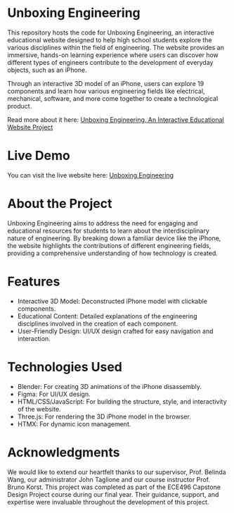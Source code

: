 # Unboxing Engineering
This repository hosts the code for Unboxing Engineering, an interactive educational website designed to help high school students explore the various disciplines within the field of engineering. The website provides an immersive, hands-on learning experience where users can discover how different types of engineers contribute to the development of everyday objects, such as an iPhone.

Through an interactive 3D model of an iPhone, users can explore 19 components and learn how various engineering fields like electrical, mechanical, software, and more come together to create a technological product.

Read more about it here: [Unboxing Engineering, An Interactive Educational Website Project](https://d-uzun.wixsite.com/deniz-uzun/post/unboxing-engineering)

# Live Demo
You can visit the live website here: [Unboxing Engineering](https://unboxingengineering-npsg.onrender.com)

# About the Project
Unboxing Engineering aims to address the need for engaging and educational resources for students to learn about the interdisciplinary nature of engineering. By breaking down a familiar device like the iPhone, the website highlights the contributions of different engineering fields, providing a comprehensive understanding of how technology is created.

# Features
- Interactive 3D Model: Deconstructed iPhone model with clickable components.
- Educational Content: Detailed explanations of the engineering disciplines involved in the creation of each component.
- User-Friendly Design: UI/UX design crafted for easy navigation and interaction.

# Technologies Used
- Blender: For creating 3D animations of the iPhone disassembly.
- Figma: For UI/UX design.
- HTML/CSS/JavaScript: For building the structure, style, and interactivity of the website.
- Three.js: For rendering the 3D iPhone model in the browser.
- HTMX: For dynamic icon management.

# Acknowledgments
We would like to extend our heartfelt thanks to our supervisor, Prof. Belinda Wang, our administrator John Taglione and our course instructor Prof. Bruno Korst. This project was completed as part of the ECE496 Capstone Design Project course during our final year. Their guidance, support, and expertise were invaluable throughout the development of this project.
